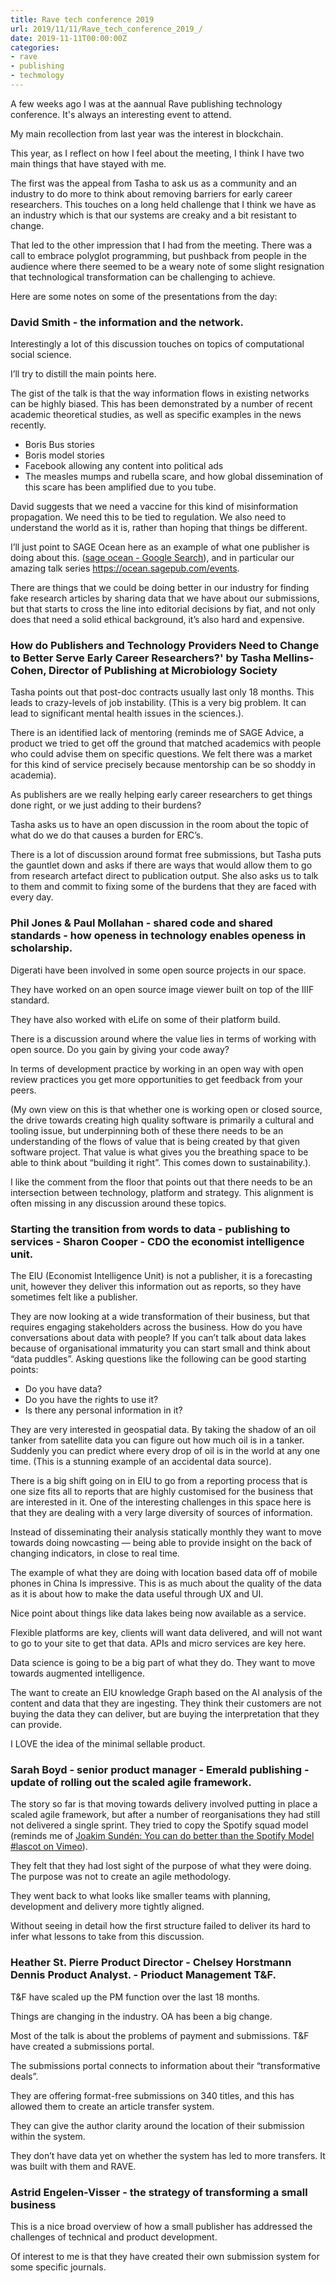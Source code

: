 ```yaml
---
title: Rave tech conference 2019 
url: 2019/11/11/Rave_tech_conference_2019_/
date: 2019-11-11T00:00:00Z
categories:
- rave
- publishing
- techmology
---
```


A few weeks ago I was at the aannual Rave publishing technology conference. It's always an interesting event to attend. 

My main recollection from last year was the interest in blockchain. 

This year, as I reflect on how I feel about the meeting, I think I have two main things that have stayed with me. 

The first was the appeal from Tasha to ask us as a community and an industry to do more to think about removing barriers for early career researchers. This touches on a long held challenge that I think we have as an industry which is that our systems are creaky and a bit resistant to change. 

That led to the other impression that I had from the meeting. There was a call to embrace polyglot programming, but pushback from people in the audience where there seemed to be a weary note of some slight resignation that technological transformation can be challenging to achieve. 

Here are some notes on some of the presentations from the day: 

### David Smith - the information and the network. 

Interestingly a lot of this discussion touches on topics of computational social science. 

I’ll try to distill the main points here. 

The gist of the talk is that the way information flows in existing networks can be highly biased. This has been demonstrated by a number of recent academic theoretical studies, as well as specific examples in the news recently. 

* Boris Bus stories
* Boris model stories 
* Facebook allowing any content into political ads 
* The measles mumps and rubella scare, and how global dissemination of this scare has been amplified due to you tube. 

David suggests that we need a vaccine for this kind of misinformation propagation. We need this to be tied to regulation. We also need to understand the world as it is, rather than hoping that things be different. 

I’ll just point to SAGE Ocean here as an example of what one publisher is doing about this. ([sage ocean - Google Search](https://www.google.com/search?client=safari&rls=en&q=sage+ocean&ie=UTF-8&oe=UTF-8)), and in particular our amazing talk series https://ocean.sagepub.com/events. 

There are things that we could be doing better in our industry for finding fake research articles by sharing data that we have about our submissions, but that starts to cross the line into editorial decisions by fiat, and not only does that need a solid ethical background, it’s also hard and expensive. 



### How do Publishers and Technology Providers Need to Change to Better Serve Early Career Researchers?' by Tasha Mellins-Cohen, Director of Publishing at Microbiology Society 

Tasha points out that post-doc contracts usually last only 18 months. This leads to crazy-levels of job instability. (This is a very big problem. It can lead to significant mental health issues in the sciences.). 

There is an identified lack of mentoring (reminds me of SAGE Advice, a product we tried to get off the ground that matched academics with people who could advise them on specific questions. We felt there was a market for this kind of service precisely because mentorship can be so shoddy in academia).

As publishers are we really helping early career researchers to get things done right, or we just adding to their burdens? 

Tasha asks us to have an open discussion in the room about the topic of what do we do that causes a burden for ERC’s.

There is a lot of discussion around format free submissions, but Tasha puts the gauntlet down and asks if there are ways that would allow them to go from research artefact direct to publication output. She also asks us to talk to them and commit to fixing some of the burdens that they are faced with every day. 



### Phil Jones & Paul Mollahan - shared code and shared standards - how openess in technology enables openess in scholarship. 

Digerati have been involved in some open source projects in our space. 

They have worked on an open source image viewer built on top of the IIIF standard. 

They have also worked with eLife on some of their platform build. 

There is a discussion around where the value lies in terms of working with open source. Do you gain by giving your code away? 

In terms of development practice by working in an open way with open review practices you get more opportunities to get feedback from your peers. 

(My own view on this is that whether one is working open or closed source, the drive towards creating high quality software is primarily a cultural and tooling issue, but underpinning both of these there needs to be an understanding of the flows of value that is being created by that given software project. That value is what gives you the breathing space to be able to think about “building it right”. This comes down to sustainability.). 

I like the comment from the floor that points out that there needs to be an intersection between technology, platform and strategy. This alignment is often missing in any discussion around these topics.  



### Starting the transition from words to data - publishing to services - Sharon Cooper - CDO the economist intelligence unit. 

The EIU (Economist Intelligence Unit) is not a publisher, it is a forecasting unit, however they deliver this information out as reports, so they have sometimes felt like a publisher. 

They are now looking at a wide transformation of their business, but that requires engaging stakeholders across the business. How do you have conversations about data with people? If you can’t talk about data lakes because of organisational immaturity you can start small and think about “data puddles”. Asking questions like the following can be good starting points: 

* Do you have data? 
* Do you have the rights to use it?
* Is there any personal information in it? 

They are very interested in geospatial data. By taking the shadow of an oil tanker from satellite data you can figure out how much oil is in a tanker. Suddenly you can predict where every drop of oil is in the world at any one time. (This is a stunning example of an accidental data source). 

There is a big shift going on in EIU to go from a reporting process that is one size fits all to reports that are highly customised for the business that are interested in it. One of the interesting challenges in this space here is that they are dealing with a very large diversity of sources of information.

Instead of disseminating their analysis statically monthly they want to move towards doing nowcasting — being able to provide insight on the back of changing indicators, in close to real time. 

The example of what they are doing with location based data off of mobile phones in China Is impressive. This is as much about the quality of the data as it is about how to make the data useful through UX and UI. 

Nice point about things like data lakes being now available as a service. 

Flexible platforms are key, clients will want data delivered, and will not want to go to your site to get that data. APIs and micro services are key here. 

Data science is going to be a big part of what they do. They want to move towards augmented intelligence. 

The want to create an EIU knowledge Graph based on the AI analysis of the content and data that they are ingesting. They think their customers are not buying the data they can deliver, but are buying the interpretation that they can provide. 

I LOVE the idea of the minimal sellable product. 


### Sarah Boyd - senior product manager - Emerald publishing - update of rolling out the scaled agile framework. 

The story so far is that moving towards delivery involved putting in place a scaled agile framework, but after a number of reorganisations they had still not delivered a single sprint. They tried to copy the Spotify squad model (reminds me of [Joakim Sundén: You can do better than the Spotify Model #lascot on Vimeo](https://vimeo.com/240125835)). 

They felt that they had lost sight of the purpose of what they were doing. The purpose was not to create an agile methodology. 

They went back to what looks like smaller teams with planning, development and delivery more tightly aligned. 

Without seeing in detail how the first structure failed to deliver its hard to infer what lessons to take from this discussion. 


### Heather St. Pierre Product Director - Chelsey Horstmann Dennis Product Analyst. - Prioduct Management T&F. 

T&F have scaled up the PM function over the last 18 months. 

Things are changing in the industry. OA has been a big change. 

Most of the talk is about the problems of payment and submissions. 
T&F have created a submissions portal. 

The submissions portal connects to information about their “transformative deals”. 

They are offering format-free submissions on 340 titles, and this has allowed them to create an article transfer system. 

They can give the author clarity around the location of their submission within the system. 

They don’t have data yet on whether the system has led to more transfers. It was built with them and RAVE. 


### Astrid Engelen-Visser - the strategy of transforming a small business 

This is a nice broad overview of how a small publisher has addressed the challenges of technical and product development. 

Of interest to me is that they have created their own submission system for some specific journals. 


